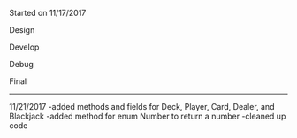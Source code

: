 <!--  Blackjack project -->
Started on 11/17/2017


Design


Develop


Debug


Final

-------------------------
11/21/2017
	-added methods and fields for Deck, Player, Card, Dealer, and Blackjack
	-added method for enum Number to return a number
	-cleaned up code
